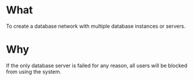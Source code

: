 # What
To create a database network with multiple database instances or servers.

# Why
If the only database server is failed for any reason, all users will be blocked from using the system.
